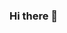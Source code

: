 ### Hi there 👋

<!--
**jpotvin-ezpz/jpotvin-ezpz** is a ✨ _special_ ✨ repository because its `README.md` (this file) appears on your GitHub profile.

Here are some ideas to get you started:

- 🔭 I’m currently working on ...
Traversy Media follow along web projects
https://www.youtube.com/playlist?list=PLillGF-RfqbZTASqIqdvm1R5mLrQq79CU

- 🌱 I’m currently learning ...
JavaScript, Responsive Web Design, Advanced CSS 
- 👯 I’m looking to collaborate on ...
- 🤔 I’m looking for help with ...
  Web Developer career path
- 📫 How to reach me: ...
jpotvin@protonmail.com


